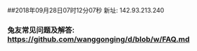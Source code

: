 ##2018年09月28日07时12分07秒 新址: 142.93.213.240
### 兔友常见问题及解答: https://github.com/wanggonging/d/blob/w/FAQ.md
